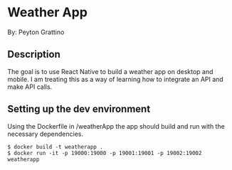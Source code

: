 # Weather App
By: Peyton Grattino
## Description
The goal is to use React Native to build a weather app on desktop and mobile. I am treating this as a way of learning how to integrate an API and make API calls.

## Setting up the dev environment
Using the Dockerfile in /weatherApp the app should build and run with the necessary dependencies.
```
$ docker build -t weatherapp .
$ docker run -it -p 19000:19000 -p 19001:19001 -p 19002:19002 weatherapp
```
